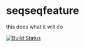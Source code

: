 # seqseqfeature
this does what it will do

[![Build Status](https://travis-ci.org/rarias72/seqseqfeature.svg?branch=master)](https://travis-ci.org/rarias72/seqseqfeature)
